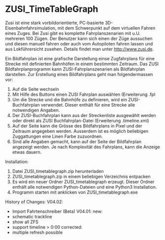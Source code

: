 # ZUSI_TimeTableGraph

Zusi ist eine stark vorbildorientierte, PC-basierte 3D-Eisenbahnfahrsimulation, mit dem Schwerpunkt auf dem virtuellen Fahren eines Zuges. Bei Zusi gibt es komplette Fahrplanszenarien mit u.U. mehreren 100 Zügen. Der Benutzer kann sich einen der Züge aussuchen und diesen manuell fahren oder auch vom Autopiloten fahren lassen und aus Lokführersicht zusehen. Details findet man unter http://www.zusi.de.

Ein Bildfahrplan ist eine grafische Darstellung einse Zugfahrplans für eine Strecke mit definierten Bahnhöfen in einem bestimmten Zeitraum.
Das ZUSI Bildfahrplanprogramm kann ZUSI-Fahrplanszenarien als Bildfahrplan darstellen.
Zur Erstellung eines Bildfahrplans geht man folgendermassen vor:
1. Auf die Seite <Bahnhof-Einstellungen> wechseln
2. Mit Hilfe des Buttons <ZUSI Fahrplandatei> einen ZUSI Fahrplan auswählen (Erweiterung .fpl
3. Um die Strecke und die Bahnhöfe zu definieren, wird ein ZUSI-Buchfahrplan verwendet. Dieser enthält für eine Strecke alle notwendigen Angaben.
4. Der ZUSI-Buchfahrplan kann aus der Streckenliste ausgewählt werden oder direkt als ZUSI Buchfahrplan-Datei (Erweiterung .timeline.xml)
5. Auf der Seite <Ansicht Einstellungen> kann die Grösse des Bildfahrplans in Pixel und der Zeitraum angegeben werden. Ausserdem ist es möglich beliebigen Zuggattungen eine Linen Farbe zuzuordnen.
6. Sind alle Angaben gemacht, kann auf der Seite <Bildfahrplan> der Bildfahrplan angezeigt werden. Je nach Komplexität des Fahrplans, kann die Anzeige etwas dauern.
  
  Installation:
  
1. Datei ZUSI_timetablegraph.zip herunterladen
2. ZUSI_timetablegraph.zip in einem beliebigen Verzeichnis entpacken
3. Es wird ein neuer Ordner ZUSI_timetablegraph erzeugt. Dieser Ordner enthält alle notwendigen Python-Dateien und eine Python3 Installation.
4. Programm starten mit anklicken von ZUSI_timetablegraph.exe


History of Changes:
V04.02: 
- Import Fahrtenschreiber (Beta)
V04.01:
new:
- schematic trackline
- show all ZFS
- support timeline > 0:00
corrected:
- multiple refresh possible
